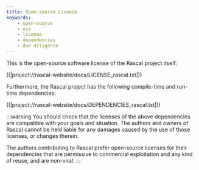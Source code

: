 ```yaml
---
title: Open-source License
keywords:
    - open-source
    - oss
    - license
    - dependencies
    - due diligence
---
```


This is the open-source software license of the Rascal project itself:

((|project://rascal-website/docs/LICENSE_rascal.txt|))

Furthermore, the Rascal project has the following compile-time and run-time dependencies:

((|project://rascal-website/docs/DEPENDENCIES_rascal.txt|))

:::warning
You should check that the licenses of the above dependencies are compatible with your goals and situation. The authors and owners of Rascal cannot be held liable for any damages caused by the use of those licenses, or changes therein.

The authors contributing to Rascal prefer open-source licenses for their dependencies that are permissive to commercial exploitation and any kind of reuse, and are non-viral.
:::
